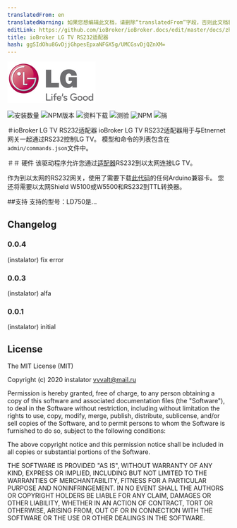 ```yaml
---
translatedFrom: en
translatedWarning: 如果您想编辑此文档，请删除“translatedFrom”字段，否则此文档将再次自动翻译
editLink: https://github.com/ioBroker/ioBroker.docs/edit/master/docs/zh-cn/adapterref/iobroker.lgtv-rs/README.md
title: ioBroker LG TV RS232适配器
hash: ggSIdOhu8GvDjjGhpesEpxaNFGX5g/UMCGsvDjQZnXM=
---
```

![商标](../../../en/adapterref/iobroker.lgtv-rs/admin/lg_admin.png)

![安装数量](http://iobroker.live/badges/lgtv-rs-stable.svg)
![NPM版本](http://img.shields.io/npm/v/iobroker.lgtv-rs.svg)
![资料下载](https://img.shields.io/npm/dm/iobroker.lgtv-rs.svg)
![测验](http://img.shields.io/travis/instalator/ioBroker.lgtv-rs/master.svg)
![NPM](https://nodei.co/npm/iobroker.lgtv-rs.png?downloads=true)
![捐](https://img.shields.io/badge/Donate-PayPal-green.svg)

＃ioBroker LG TV RS232适配器
ioBroker LG TV RS232适配器用于与Etnernet网关一起通过RS232控制LG TV。
模型和命令的列表包含在`admin/commands.json`文件中。

＃＃ 硬件
该驱动程序允许您通过[适配器](http://blog.instalator.ru/archives/744)RS232到以太网连接LG TV。

作为到以太网的RS232网关，使用了需要下载[此代码](https://github.com/stepansnigirev/ArduinoSerialToEthernet)的任何Arduino兼容卡。
您还将需要以太网Shield W5100或W5500和RS232到TTL转换器。

##支持
支持的型号：LD750是...

## Changelog
### 0.0.4
  (instalator) fix error

### 0.0.3
  (instalator) alfa

### 0.0.1
  (instalator) initial

## License
The MIT License (MIT)

Copyright (c) 2020 instalator <vvvalt@mail.ru>

Permission is hereby granted, free of charge, to any person obtaining a copy
of this software and associated documentation files (the "Software"), to deal
in the Software without restriction, including without limitation the rights
to use, copy, modify, merge, publish, distribute, sublicense, and/or sell
copies of the Software, and to permit persons to whom the Software is
furnished to do so, subject to the following conditions:

The above copyright notice and this permission notice shall be included in all
copies or substantial portions of the Software.

THE SOFTWARE IS PROVIDED "AS IS", WITHOUT WARRANTY OF ANY KIND, EXPRESS OR
IMPLIED, INCLUDING BUT NOT LIMITED TO THE WARRANTIES OF MERCHANTABILITY,
FITNESS FOR A PARTICULAR PURPOSE AND NONINFRINGEMENT. IN NO EVENT SHALL THE
AUTHORS OR COPYRIGHT HOLDERS BE LIABLE FOR ANY CLAIM, DAMAGES OR OTHER
LIABILITY, WHETHER IN AN ACTION OF CONTRACT, TORT OR OTHERWISE, ARISING FROM,
OUT OF OR IN CONNECTION WITH THE SOFTWARE OR THE USE OR OTHER DEALINGS IN THE
SOFTWARE.